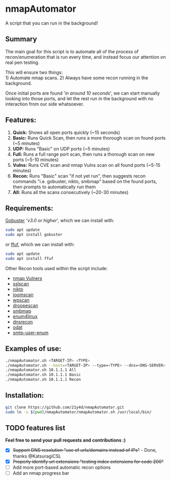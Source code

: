 # nmapAutomator

A script that you can run in the background!
  
  
## Summary

The main goal for this script is to automate all of the process of recon/enumeration that is run every time, and instead focus our attention on real pen testing.  
  
This will ensure two things:  
	1) Automate nmap scans. 
	2) Always have some recon running in the background. 

Once initial ports are found '*in around 10 seconds*', we can start manually looking into those ports, and let the rest run in the background with no interaction from our side whatsoever.  
  
  
## Features:
1. **Quick:**	Shows all open ports quickly (~15 seconds)  
1. **Basic:**	Runs Quick Scan, then runs a more thorough scan on found ports (~5 minutes)  
1. **UDP:**	  Runs "Basic" on UDP ports (~5 minutes)  
1. **Full:** 	Runs a full range port scan, then runs a thorough scan on new ports (~5-10 minutes)  
1. **Vulns:**	Runs CVE scan and nmap Vulns scan on all found ports (~5-15 minutes)  
1. **Recon:**	Runs "Basic" scan "if not yet run", then suggests recon commands "i.e. gobuster, nikto, smbmap" based on the found ports, then prompts to automatically run them  
1. **All:**  	Runs all the scans consecutively (~20-30 minutes)  
  
  
## Requirements:
[Gobuster](https://github.com/OJ/gobuster) '*v3.0 or higher*', which we can install with:  
```bash
sudo apt update
sudo apt install gobuster
```

or [ffuf](https://github.com/ffuf/ffuf), which we can install with:
```bash
sudo apt update
sudo apt install ffuf
```

Other Recon tools used within the script include:
* [nmap Vulners](https://github.com/vulnersCom/nmap-vulners)
* [sslscan](https://github.com/rbsec/sslscan)
* [nikto](https://github.com/sullo/nikto)
* [joomscan](https://github.com/rezasp/joomscan)
* [wpscan](https://github.com/wpscanteam/wpscan)
* [droopescan](https://github.com/droope/droopescan)
* [smbmap](https://github.com/ShawnDEvans/smbmap)
* [enum4linux](https://github.com/portcullislabs/enum4linux)
* [dnsrecon](https://github.com/darkoperator/dnsrecon)
* [odat](https://github.com/quentinhardy/odat)
* [smtp-user-enum](https://github.com/pentestmonkey/smtp-user-enum)
  
  
## Examples of use:
```bash
./nmapAutomator.sh <TARGET-IP> <TYPE>
./nmapAutomator.sh --host=<TARGET-IP> --type=<TYPE> --dns=<DNS-SERVER>    
./nmapAutomator.sh 10.1.1.1 All  
./nmapAutomator.sh 10.1.1.1 Basic  
./nmapAutomator.sh 10.1.1.1 Recon  
```

## Installation:
```bash
git clone https://github.com/21y4d/nmapAutomator.git
sudo ln -s $(pwd)/nmapAutomator/nmapAutomator.sh /usr/local/bin/
```


## TODO features list
**Feel free to send your pull requests and contributions :)**
- [x] ~~Support DNS resolution "use of urls/domains instead of IPs"~~ - Done, thanks @KatsuragiCSL
- [x] ~~Properly identify url extensions "testing index extensions for code 200"~~
- [ ] Add more port-based automatic recon options
- [ ] Add an nmap progress bar
